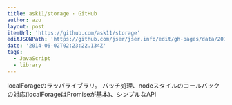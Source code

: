 ```yaml
---
title: ask11/storage · GitHub
author: azu
layout: post
itemUrl: 'https://github.com/ask11/storage'
editJSONPath: 'https://github.com/jser/jser.info/edit/gh-pages/data/2014/06/index.json'
date: '2014-06-02T02:23:22.134Z'
tags:
  - JavaScript
  - library
---
```

localForageのラッパライブラリ。 バッチ処理、nodeスタイルのコールバックの対応(localForageはPromiseが基本)、シンプルなAPI
